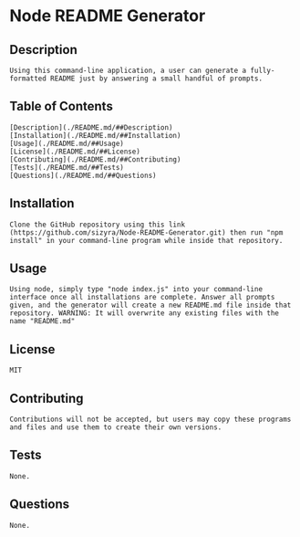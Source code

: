 
# Node README Generator

## Description
    Using this command-line application, a user can generate a fully-formatted README just by answering a small handful of prompts. 

## Table of Contents
    [Description](./README.md/##Description)
    [Installation](./README.md/##Installation)
    [Usage](./README.md/##Usage)
    [License](./README.md/##License)
    [Contributing](./README.md/##Contributing)
    [Tests](./README.md/##Tests)
    [Questions](./README.md/##Questions)

## Installation
    Clone the GitHub repository using this link (https://github.com/sizyra/Node-README-Generator.git) then run "npm install" in your command-line program while inside that repository.

## Usage
    Using node, simply type "node index.js" into your command-line interface once all installations are complete. Answer all prompts given, and the generator will create a new README.md file inside that repository. WARNING: It will overwrite any existing files with the name "README.md"

## License
    MIT

## Contributing
    Contributions will not be accepted, but users may copy these programs and files and use them to create their own versions.

## Tests
    None.

## Questions
    None.
